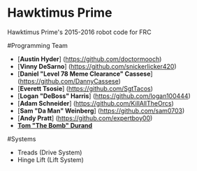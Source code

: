 # Hawktimus Prime 
Hawktimus Prime's 2015-2016 robot code for FRC

#Programming Team
- [**Austin Hyder**] (https://github.com/doctormooch)
- [**Vinny DeSarno**] (https://github.com/snickerlicker420)
- [**Daniel "Level 78 Meme Clearance" Cassese**] (https://github.com/DannyCassese)
- [**Everett Tsosie**] (https://github.com/SgtTacos)
- [**Logan "DeBoss" Harris**] (https://github.com/logan100444)
- [**Adam Schneider**] (https://github.com/KillAllTheOrcs)
- [**Sam "Da Man" Weinberg**] (https://github.com/sam0703)
- [**Andy Pratt**] (https://github.com/expertboy00)
- [**Tom "The Bomb" Durand**](https://github.com/DurandThomas)

#Systems
- Treads (Drive System)
- Hinge Lift (Lift System)
